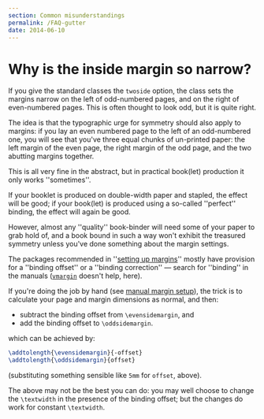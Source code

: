 ```yaml
---
section: Common misunderstandings
permalink: /FAQ-gutter
date: 2014-06-10
---
```


# Why is the inside margin so narrow?

If you give the standard classes the `twoside` option, the
class sets the margins narrow on the left of odd-numbered pages, and
on the right of even-numbered pages.  This is often thought to look
odd, but it is quite right.

The idea is that the typographic urge for symmetry should also apply
to margins: if you lay an even numbered page to the left of an
odd-numbered one, you will see that you've three equal chunks of
un-printed paper: the left margin of the even page, the right margin
of the odd page, and the two abutting margins together.

This is all very fine in the abstract, but in practical book(let)
production it only works ''sometimes''.

If your booklet is produced on double-width paper and stapled, the
effect will be good; if your book(let) is produced using a so-called
''perfect'' binding, the effect will again be good.

However, almost any ''quality'' book-binder will need some of your
paper to grab hold of, and a book bound in such a way won't exhibit
the treasured symmetry unless you've done something about the margin
settings.

The packages recommended in 
''[setting up margins](FAQ-marginpkgs.md)'' mostly have provision for
a ''binding offset'' or a ''binding correction''&nbsp;&mdash; search for
''binding'' in the manuals ([`vmargin`](https://ctan.org/pkg/vmargin) doesn't help, here).

If you're doing the job by hand (see 
[manual margin setup](FAQ-marginmanual.md)), the trick is to
calculate your page and margin dimensions as normal, and then:
  

-  subtract the binding offset from `\evensidemargin`, and
-  add the binding offset to `\oddsidemargin`.

which can be achieved by:
```latex
\addtolength{\evensidemargin}{-offset}
\addtolength{\oddsidemargin}{offset}
```
(substituting something sensible like `5mm` for
`offset`, above).

The above may not be the best you can do: you may well choose to
change the `\textwidth` in the presence of the binding offset; but
the changes do work for constant `\textwidth`.

